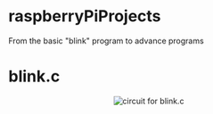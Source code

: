 # raspberryPiProjects
From the basic "blink" program to advance programs

# blink.c

<p align="center">
  <img src="raspberryPiProjects/circuit_diagrams/blink.c.pnghttps://raw.githubusercontent.com/sangar-happy/raspberryPiProjects/master/circuit_diagrams/blink.c.png" title="circuit for blink.c">
</p>

